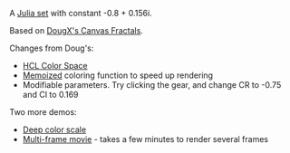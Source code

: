 A [Julia set](http://paulbourke.net/fractals/juliaset/) with constant -0.8 + 0.156i.

Based on [DougX's Canvas Fractals](http://dougx.net/fractals/fractals.html).

Changes from Doug's:

* [HCL Color Space](http://bl.ocks.org/3014589)
* [Memoized](http://underscorejs.org/#memoize) coloring function to speed up rendering
* Modifiable parameters. Try clicking the gear, and change CR to -0.75 and CI to 0.169

Two more demos:

* [Deep color scale](deepcolor.html)
* [Multi-frame movie](movie.html) - takes a few minutes to render several frames